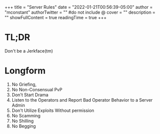 +++
title = "Server Rules"
date = "2022-01-21T00:56:39-05:00"
author = "mconstant"
authorTwitter = "" #do not include @
cover = ""
description = ""
showFullContent = true
readingTime = true
+++
# TL;DR
Don't be a Jerkface(tm)

# Longform
1. No Griefing,
2. No Non-Consensual PvP
3. Don't Start Drama
4. Listen to the Operators and Report Bad Operator Behavior to a Server Admin
5. Don't Utilize Exploits Without permission
6. No Scamming
7. No Shilling
8. No Begging
